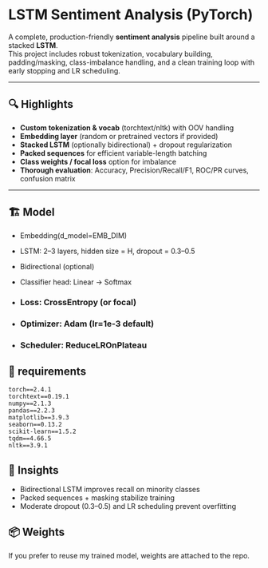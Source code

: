 # LSTM Sentiment Analysis (PyTorch)

A complete, production-friendly **sentiment analysis** pipeline built around a stacked **LSTM**.  
This project includes robust tokenization, vocabulary building, padding/masking, class-imbalance handling, and a clean training loop with early stopping and LR scheduling.

---

## 🔍 Highlights
- **Custom tokenization & vocab** (torchtext/nltk) with OOV handling
- **Embedding layer** (random or pretrained vectors if provided)
- **Stacked LSTM** (optionally bidirectional) + dropout regularization
- **Packed sequences** for efficient variable-length batching
- **Class weights / focal loss** option for imbalance
- **Thorough evaluation**: Accuracy, Precision/Recall/F1, ROC/PR curves, confusion matrix

---

## 🏗️ Model
- Embedding(d_model=EMB_DIM)
- LSTM: 2–3 layers, hidden size = H, dropout = 0.3–0.5
- Bidirectional (optional)
- Classifier head: Linear → Softmax

- ### Loss: CrossEntropy (or focal)
- ### Optimizer: Adam (lr=1e-3 default)
- ### Scheduler: ReduceLROnPlateau

## 🧾 requirements
```text
torch==2.4.1
torchtext==0.19.1
numpy==2.1.3
pandas==2.2.3
matplotlib==3.9.3
seaborn==0.13.2
scikit-learn==1.5.2
tqdm==4.66.5
nltk==3.9.1
```

## 📌 Insights
- Bidirectional LSTM improves recall on minority classes
- Packed sequences + masking stabilize training
- Moderate dropout (0.3–0.5) and LR scheduling prevent overfitting

## 📦 Weights
If you prefer to reuse my trained model, weights are attached to the repo.
